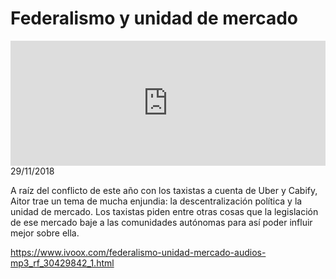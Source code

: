 # Federalismo y unidad de mercado
<iframe id='audio_88903085' frameborder='0' allowfullscreen='' scrolling='no' height='200' style='width:100%;' src='https://www.ivoox.com/player_ej_30429842_6_1.html' loading='lazy'></iframe>29/11/2018

A raíz del conflicto de este año con los taxistas a cuenta de Uber y Cabify, Aitor trae un tema de mucha enjundia: la descentralización política y la unidad de mercado. Los taxistas piden entre otras cosas que la legislación de ese mercado baje a las comunidades autónomas para así poder influir mejor sobre ella.

https://www.ivoox.com/federalismo-unidad-mercado-audios-mp3_rf_30429842_1.html
